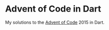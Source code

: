 # Advent of Code in Dart
My solutions to the [Advent of Code](http://adventofcode.com/) 2015 in Dart.
